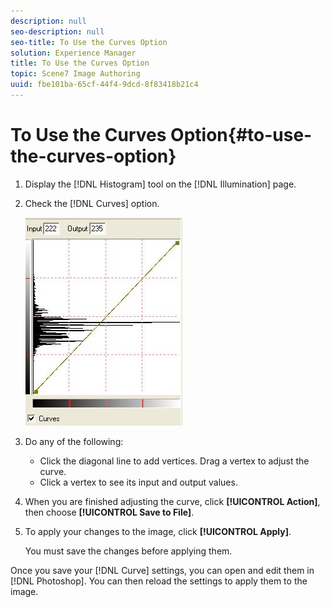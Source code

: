 ```yaml
---
description: null
seo-description: null
seo-title: To Use the Curves Option
solution: Experience Manager
title: To Use the Curves Option
topic: Scene7 Image Authoring
uuid: fbe101ba-65cf-44f4-9dcd-8f83418b21c4
---
```


# To Use the Curves Option{#to-use-the-curves-option}

1. Display the [!DNL Histogram] tool on the [!DNL Illumination] page.
1. Check the [!DNL Curves] option.

   ![Step Info](assets/curves.png)

1. Do any of the following:

    * Click the diagonal line to add vertices. Drag a vertex to adjust the curve. 
    * Click a vertex to see its input and output values.

1. When you are finished adjusting the curve, click **[!UICONTROL Action]**, then choose **[!UICONTROL Save to File]**.
1. To apply your changes to the image, click **[!UICONTROL Apply]**.

   You must save the changes before applying them. 

Once you save your [!DNL Curve] settings, you can open and edit them in [!DNL Photoshop]. You can then reload the settings to apply them to the image. 
